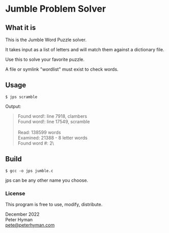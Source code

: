 # Jumble Problem Solver

## What it is
This is the Jumble Word Puzzle solver.

It takes input as a list of letters and will match them
against a dictionary file.

Use this to solve your favorite puzzle.

A file or symlink "wordlist" must exist to check words.

## Usage

`$ jps scramble`

Output:

> Found word!: line 7918, clambers\
> Found word!: line 17549, scramble\
> \
> Read:         138599 words\
> Examined:     21388 - 8 letter words\
> Found word #: 2\

## Build

`$ gcc -o jps jumble.c`

jps can be any other name you choose.

### License
This program is free to use, modify, distribute.

December 2022\
Peter Hyman\
pete@peterhyman.com
